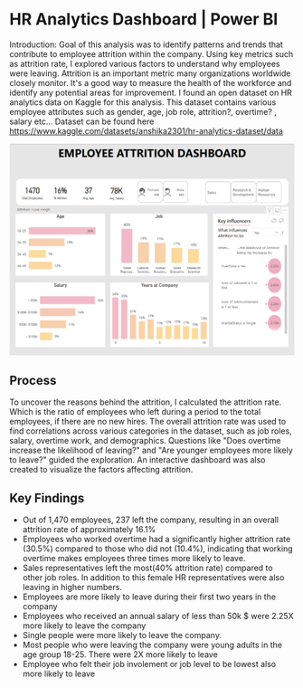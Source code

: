 # HR Analytics Dashboard | Power BI

Introduction:
Goal of this analysis was to identify patterns and trends that contribute to employee attrition within the company. Using key metrics such as attrition rate, I explored various factors to understand why employees were leaving. Attrition is an important metric many organizations worldwide closely monitor. It's a good way to measure the health of the workforce and identify any potential areas for improvement. I found an open dataset on HR analytics data on Kaggle for this analysis. This dataset contains various employee attributes such as gender, age, job role, attrition?, overtime? , salary etc... Dataset can be found here https://www.kaggle.com/datasets/anshika2301/hr-analytics-dataset/data 




![Dashboard](https://github.com/nyhadx/Employee_Attrition/blob/main/HR-Dashboard.png)

## Process
To uncover the reasons behind the attrition, I calculated the attrition rate. Which is the ratio of employees who left during a period to the total employees, if there are no new hires. The overall attrition rate was used to find correlations across various categories in the dataset, such as job roles, salary, overtime work, and demographics. Questions like "Does overtime increase the likelihood of leaving?" and "Are younger employees more likely to leave?" guided the exploration. An interactive dashboard was also created to visualize the factors affecting attrition.


## Key Findings

- Out of 1,470 employees, 237 left the company, resulting in an overall attrition rate of approximately 16.1%
- Employees who worked overtime had a significantly higher attrition rate (30.5%) compared to those who did not (10.4%), indicating that working overtime makes employees three times more likely to leave. 
- Sales representatives left the most(40% attrition rate) compared to other job roles. In addition to this female HR representatives were also leaving in higher numbers.
- Employees are more likely to leave during their first two years in the company
- Employees who received an annual salary of less than 50k $ were 2.25X more likely to leave the company
- Single people were more likely to leave the company. 
- Most people who were leaving the company were young adults in the age group 18-25. There were 2X more likely to leave
- Employee who felt their job involement or job level to be lowest also more likely to leave
